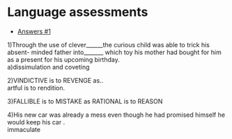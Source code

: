 # Language assessments

- [Answers #1](https://github.com/baymax88/language-assessments/issues/1)

1)Through the use of clever______the curious child was able to trick his absent- minded father into_______ which toy his mother had bought for him as a present for his upcoming birthday.<br />
a)dissimulation and coveting 


2)VINDICTIVE is to REVENGE as..<br />
artful is to rendition.

3)FALLIBLE is to MISTAKE as
RATIONAL is to REASON

4)His new car was already a mess even though he had promised himself he would
keep his car .<br />
immaculate
